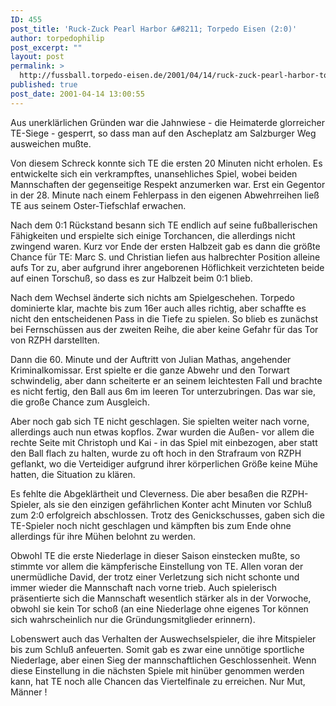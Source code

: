 ```yaml
---
ID: 455
post_title: 'Ruck-Zuck Pearl Harbor &#8211; Torpedo Eisen (2:0)'
author: torpedophilip
post_excerpt: ""
layout: post
permalink: >
  http://fussball.torpedo-eisen.de/2001/04/14/ruck-zuck-pearl-harbor-torpedo-eisen-20/
published: true
post_date: 2001-04-14 13:00:55
---
```

Aus unerklärlichen Gründen war die Jahnwiese - die Heimaterde glorreicher TE-Siege - gesperrt, so dass man auf den Ascheplatz am Salzburger Weg ausweichen mußte. 

Von diesem Schreck konnte sich TE die ersten 20 Minuten nicht erholen. Es entwickelte sich ein verkrampftes, unansehliches Spiel, wobei beiden Mannschaften der gegenseitige Respekt anzumerken war. Erst ein Gegentor in der 28. Minute nach einem Fehlerpass in den eigenen Abwehrreihen ließ TE aus seinem Oster-Tiefschlaf erwachen. 

Nach dem 0:1 Rückstand besann sich TE endlich auf seine fußballerischen Fähigkeiten und erspielte sich einige Torchancen, die allerdings nicht zwingend waren. Kurz vor Ende der ersten Halbzeit gab es dann die größte Chance für TE: Marc S. und Christian liefen aus halbrechter Position alleine aufs Tor zu, aber aufgrund ihrer angeborenen Höflichkeit verzichteten beide auf einen Torschuß, so dass es zur Halbzeit beim 0:1 blieb. 

Nach dem Wechsel änderte sich nichts am Spielgeschehen. Torpedo dominierte klar, machte bis zum 16er auch alles richtig, aber schaffte es nicht den entscheidenen Pass in die Tiefe zu spielen. So blieb es zunächst bei Fernschüssen aus der zweiten Reihe, die aber keine Gefahr für das Tor von RZPH darstellten. 

Dann die 60. Minute und der Auftritt von Julian Mathas, angehender Kriminalkomissar. Erst spielte er die ganze Abwehr und den Torwart schwindelig, aber dann scheiterte er an seinem leichtesten Fall und brachte es nicht fertig, den Ball aus 6m im leeren Tor unterzubringen. Das war sie, die große Chance zum Ausgleich. 

Aber noch gab sich TE nicht geschlagen. Sie spielten weiter nach vorne, allerdings auch nun etwas kopflos. Zwar wurden die Außen- vor allem die rechte Seite mit Christoph und Kai - in das Spiel mit einbezogen, aber statt den Ball flach zu halten, wurde zu oft hoch in den Strafraum von RZPH geflankt, wo die Verteidiger aufgrund ihrer körperlichen Größe keine Mühe hatten, die Situation zu klären. 

Es fehlte die Abgeklärtheit und Cleverness. Die aber besaßen die RZPH-Spieler, als sie den einzigen gefährlichen Konter acht Minuten vor Schluß zum 2:0 erfolgreich abschlossen. Trotz des Genickschusses, gaben sich die TE-Spieler noch nicht geschlagen und kämpften bis zum Ende ohne allerdings für ihre Mühen belohnt zu werden. 

Obwohl TE die erste Niederlage in dieser Saison einstecken mußte, so stimmte vor allem die kämpferische Einstellung von TE. Allen voran der unermüdliche David, der trotz einer Verletzung sich nicht schonte und immer wieder die Mannschaft nach vorne trieb. Auch spielerisch präsentierte sich die Mannschaft wesentlich stärker als in der Vorwoche, obwohl sie kein Tor schoß (an eine Niederlage ohne eigenes Tor können sich wahrscheinlich nur die Gründungsmitglieder erinnern). 

Lobenswert auch das Verhalten der Auswechselspieler, die ihre Mitspieler bis zum Schluß anfeuerten. Somit gab es zwar eine unnötige sportliche Niederlage, aber einen Sieg der mannschaftlichen Geschlossenheit. Wenn diese Einstellung in die nächsten Spiele mit hinüber genommen werden kann, hat TE noch alle Chancen das Viertelfinale zu erreichen. Nur Mut, Männer !